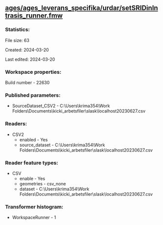 ﻿## [ages/ages_leverans_specifika/urdar/setSRIDinIntrasis_runner.fmw](https://github.com/kicki58/kix_working_dir/blob/master/ages/ages_leverans_specifika/urdar/setSRIDinIntrasis_runner.fmw)

### Statistics:
File size: 63

Created: 2024-03-20

Last edited: 2024-03-20


### Workspace properties:
Build number    - 22630

### Published parameters:
*  SourceDataset_CSV2    -   C:\Users\krima354\Work Folders\Documents\kicki_arbetsfiler\slask\localhost20230627.csv

### Readers:
*  CSV2
    * enabled    -  Yes
    * source_dataset    -   C:\Users\krima354\Work Folders\Documents\kicki_arbetsfiler\slask\localhost20230627.csv

### Reader feature types:
*  CSV
    * enable - Yes
    * geometries - csv_none
    * dataset - C:\Users\krima354\Work Folders\Documents\kicki_arbetsfiler\slask\localhost20230627.csv




### Transformer histogram:
*  WorkspaceRunner    -   1

